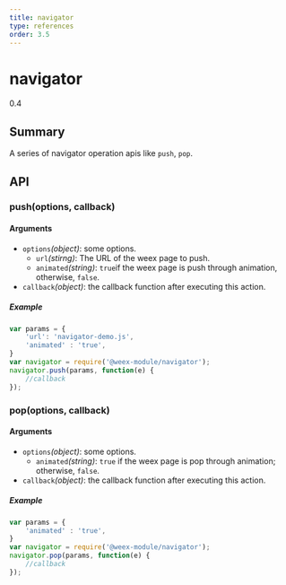 ```yaml
---
title: navigator
type: references
order: 3.5
---
```


# navigator
<span class="weex-version">0.4</span>

## Summary

A series of navigator operation apis like `push`, `pop`.

## API

### push(options, callback)


#### Arguments

* `options`*(object)*: some options.
  * `url`*(stirng)*: The URL of the weex page to push.
  * `animated`*(string)*:  `true`if the weex page is push through animation, otherwise, `false`.
* `callback`*(object)*: the callback function after executing this action.  

##### Example

```js
var params = {
    'url': 'navigator-demo.js',
    'animated' : 'true',
}
var navigator = require('@weex-module/navigator');
navigator.push(params, function(e) {
	//callback
});
```

### pop(options, callback)



#### Arguments

* `options`*(object)*: some options.
  * `animated`*(string)*:  `true` if the weex page is pop through animation; otherwise, `false`.
* `callback`*(object)*: the callback function after executing this action.  
##### Example

```js
var params = {
    'animated' : 'true',
}
var navigator = require('@weex-module/navigator');
navigator.pop(params, function(e) {
	//callback
});
```
